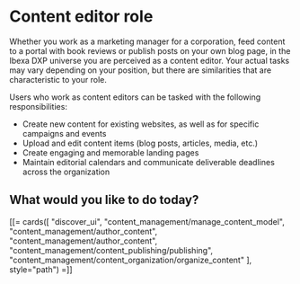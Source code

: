 # Content editor role

Whether you work as a marketing manager for a corporation, feed content to a portal with book reviews or publish posts on your own blog page, in the Ibexa DXP universe you are perceived as a content editor. Your actual tasks may vary depending on your position, but there are similarities that are characteristic to your role.

Users who work as content editors can be tasked with the following responsibilities:

- Create new content for existing websites, as well as for specific campaigns and events
- Upload and edit content items (blog posts, articles, media, etc.)
- Create engaging and memorable landing pages
- Maintain editorial calendars and communicate deliverable deadlines across the organization

## What would you like to do today?

[[= cards([
    "discover_ui",
    "content_management/manage_content_model",
    "content_management/author_content",
    "content_management/author_content",
    "content_management/content_publishing/publishing",
    "content_management/content_organization/organize_content"
], style="path") =]]


<!--        Author content            
    Understanding content items        
    Understanding page blocks        
    Page block reference        
        Add page block    
        Configure block display    
        Configure preferred edit mode    
        Configure available page layouts     
    Create page        
    Modify page        
    Create content item (article)        
        Edit Rich Text field    
            Change text formatting
            Add anchors 
            Add images 
            Add tables 
        Preview content item    
        Autosave    
    Modify content item        
    Modify images        
    Understanding editorial workflow and versioning        
        Review content item    
        Release locked draft    
    Understanding taxonomy        
    Buikd taxonomy tree        
    Assign tags to a content item        
    Assign content items to a tag        
    Add tag translations        
    Remove content item        
    Move or duplicate a  content item         
    Hide content item        
Publish content            
    Understanding content publication        
        Publish page    
        Schedule publication    
Organize content            
    Understanding content Locations        
        Hide location     
    Understanding URL management        
        Link manager     
        URL aliases     
        URL wildcards     
    Understanding sections        
        Assign content to section    -->
